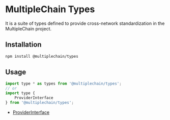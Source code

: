 # MultipleChain Types

It is a suite of types defined to provide cross-network standardization in the MultipleChain project.

## Installation

```bash
npm install @multiplechain/types
```

## Usage

```javascript
import type * as types from '@multiplechain/types';
// or
import type {
    ProviderInterface
} from '@multiplechain/types';

```

* [ProviderInterface](./packages/types/src/services/ProviderInterface.ts)